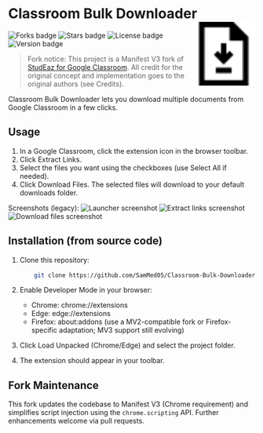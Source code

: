 # Classroom Bulk Downloader <img src="assets/icon48.png" alt="Extension icon" width="130" align="right" />
![Forks badge](https://img.shields.io/github/forks/SamMed05/Classroom-Bulk-Downloader?color=green&style=for-the-badge)
![Stars badge](https://img.shields.io/github/stars/SamMed05/Classroom-Bulk-Downloader?color=blueviolet&style=for-the-badge)
![License badge](https://img.shields.io/github/license/SamMed05/Classroom-Bulk-Downloader?color=blue&style=for-the-badge)
![Version badge](https://img.shields.io/badge/version-1.4.0-pink.svg?style=for-the-badge)

> Fork notice: This project is a Manifest V3 fork of [StudEaz for Google Classroom](https://github.com/MLSA-SRM/GCR-Extension). All credit for the original concept and implementation goes to the original authors (see Credits).

Classroom Bulk Downloader lets you download multiple documents from Google Classroom in a few clicks.

## Usage

1. In a Google Classroom, click the extension icon in the browser toolbar.
2. Click Extract Links.
3. Select the files you want using the checkboxes (use Select All if needed).
4. Click Download Files. The selected files will download to your default downloads folder.

Screenshots (legacy):
![Launcher screenshot](https://i.ibb.co/N7f1qBT/2.png)
![Extract links screenshot](https://i.ibb.co/8jzZWSX/1.png)
![Download files screenshot](https://i.ibb.co/vvzySYJ/3.png)

## Installation (from source code)

1. Clone this repository:

    ```bash
        git clone https://github.com/SamMed05/Classroom-Bulk-Downloader
    ```

2. Enable Developer Mode in your browser:

    * Chrome: chrome://extensions
    * Edge: edge://extensions
    * Firefox: about:addons (use a MV2-compatible fork or Firefox-specific adaptation; MV3 support still evolving)
3. Click Load Unpacked (Chrome/Edge) and select the project folder.
4. The extension should appear in your toolbar.

## Fork Maintenance

This fork updates the codebase to Manifest V3 (Chrome requirement) and simplifies script injection using the `chrome.scripting` API. Further enhancements welcome via pull requests.
